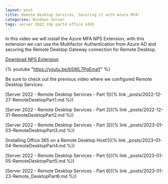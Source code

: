 ```yaml
---
layout: post
title: Remote Desktop Services, Securing it with Azure MFA!
categories: Windows Server
tags: server 2022 rdp part4 office o365
---
```


In this video we will install the Azure MFA NPS Extension, with this extension we can use the Multifactor Authentication from Azure AD and securing the Remote Desktop Gateway connection for Remote Desktop.

[Download NPS Extension](https://www.microsoft.com/en-us/download/details.aspx?id=54688)

{% youtube "https://youtu.be/b5WL7PgEmaY" %}

Be sure to check out the previous video where we configured Remote Desktop Services:

[Server 2022 - Remote Desktop Services - Part 1]({% link _posts/2022-12-27-RemoteDesktopPart1.md %})

[Server 2022 - Remote Desktop Services - Part 2]({% link _posts/2022-12-31-RemoteDesktopPart2.md %})

[Server 2022 - Remote Desktop Services - Part 3]({% link _posts/2023-01-03-RemoteDesktopPart3.md %})

[Installing Office 365 on a Remote Desktop Host!]({% link _posts/2023-01-04-RemoteDesktopPart4.md %})

[Server 2022 - Remote Desktop Services - Part 5]({% link _posts/2023-01-05-RemoteDesktopPart5.md %})

[Server 2022 - Remote Desktop Services - Part 6]({% link _posts/2023-01-23-Remote_DesktopPart6.md %})